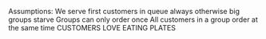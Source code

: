 Assumptions:
    We serve first customers in queue always otherwise big groups starve
    Groups can only order once
    All customers in a group order at the same time
    CUSTOMERS LOVE EATING PLATES